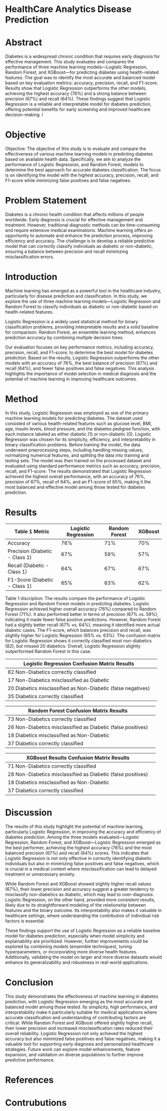 # HealthCare Analytics Disease Prediction
<h1>Abstract</h1> 
Diabetes is a widespread chronic condition that requires early diagnosis for effective management. This study evaluates and compares the performance of three machine learning models—Logistic Regression, Random Forest, and XGBoost—for predicting diabetes using health-related features. The goal was to identify the most accurate and balanced model based on key evaluation metrics: accuracy, precision, recall, and F1-score. Results show that Logistic Regression outperforms the other models, achieving the highest accuracy (76%) and a strong balance between precision (67%) and recall (64%). These findings suggest that Logistic Regression is a reliable and interpretable model for diabetes prediction, offering potential benefits for early screening and improved healthcare decision-making. l

<h1>Objective</h1> 
Objective: The objective of this study is to evaluate and compare the effectiveness of various machine learning models in predicting diabetes based on available health data. Specifically, we aim to analyze the performance of Logistic Regression, and Random Forest, models to determine the best approach for accurate diabetes classification. The focus is on identifying the model with the highest accuracy, precision, recall, and F1-score while minimizing false positives and false negatives. 

<h1>Problem Statement</h1> Diabetes is a chronic health condition that affects millions of people worldwide. Early diagnosis is crucial for effective management and treatment. However, traditional diagnostic methods can be time-consuming and require extensive medical examinations. Machine learning offers an opportunity to automate and enhance the prediction process, improving efficiency and accuracy. The challenge is to develop a reliable predictive model that can correctly classify individuals as diabetic or non-diabetic, ensuring a balance between precision and recall minimizing misclassification errors. 

<h1>Introduction</h1> Machine learning has emerged as a powerful tool in the healthcare industry, particularly for disease prediction and classification. In this study, we explore the use of three machine learning models—Logistic Regression and Random Forest to classify individuals as diabetic or non-diabetic based on health-related features. 

Logistic Regression is a widely used statistical method for binary classification problems, providing interpretable results and a solid baseline for comparison. Random Forest, an ensemble learning method, enhances prediction accuracy by combining multiple decision trees.  

Our evaluation focuses on key performance metrics, including accuracy, precision, recall, and F1-score, to determine the best model for diabetes prediction. Based on the results, Logistic Regression outperforms the other models with an accuracy of 76%, the best balance of precision (67%) and recall (64%), and fewer false positives and false negatives. This analysis highlights the importance of model selection in medical diagnosis and the potential of machine learning in improving healthcare outcomes. 

<h1>Method</h1> In this study, Logistic Regression was employed as one of the primary machine learning models for predicting diabetes. The dataset used consisted of various health-related features such as glucose level, BMI, age, insulin levels, blood pressure, and the diabetes pedigree function, with each instance labeled as either diabetic (1) or non-diabetic (0). Logistic Regression was chosen for its simplicity, efficiency, and interpretability in binary classification problems. Before training the model, the data underwent preprocessing steps, including handling missing values, normalizing numerical features, and splitting the data into training and testing sets. The model was then trained on the processed dataset and evaluated using standard performance metrics such as accuracy, precision, recall, and F1-score. The results demonstrated that Logistic Regression achieved the highest overall performance, with an accuracy of 76%, precision of 67%, recall of 64%, and an F1-score of 65%, making it the most balanced and effective model among those tested for diabetes prediction. 

 

 <h1>Results</h1> 

| Table 1 Metric                            | Logistic Regression | Random Forest | XGBoost |
|----------------------------------|---------------------|----------------|---------|
| Accuracy                         | 76%                | 71%           | 70%     |
| Precision (Diabetic - Class 1)   | 67%                | 59%           | 57%     |
| Recall (Diabetic - Class 1)      | 64%                | 67%           | 67%     |
| F1-Score (Diabetic - Class 1)    | 65%                | 63%           | 62%     |



Table 1 discription: The results compare the performance of Logistic Regression and Random Forest models in predicting diabetes. Logistic Regression achieved higher overall accuracy (76%) compared to Random Forest (71%). It also performed better in terms of precision (67% vs. 59%), indicating it made fewer false positive predictions. However, Random Forest had a slightly better recall (67% vs. 64%), meaning it identified more actual diabetic cases. The F1-score, which balances precision and recall, was slightly higher for Logistic Regression (65% vs. 63%). The confusion matrix for Logistic Regression shows it correctly classified most non-diabetics (82), but missed 20 diabetics. Overall, Logistic Regression slightly outperformed Random Forest in this case.


| Logistic Regression Confusion Matrix Results| |
| --- |--- |
|82 Non-Diabetics correctly classified |
|17 Non-Diabetics misclassified as Diabetic  |
|20 Diabetics misclassified as Non-Diabetic (false negatives) |
|35 Diabetics correctly classified |



| Random Forest Confusion Matrix Results| |
| --- | --- |
|73 Non-Diabetics correctly classified |
|26 Non-Diabetics misclassified as Diabetic (false positives)  |
|18 Diabetics misclassified as Non-Diabetic |
|37 Diabetics correctly classified  |


| XGBoost Results Confusion Matrix Results| |
| --- | --- |
|71 Non-Diabetics correctly classified  |
|28 Non-Diabetics misclassified as Diabetic (false positives)   |
|18 Diabetics misclassified as Non-Diabetic |
|37 Diabetics correctly classified  |

  
 <h1>Discussion</h1>
 
The results of this study highlight the potential of machine learning, particularly Logistic Regression, in improving the accuracy and efficiency of diabetes prediction. Among the three models evaluated—Logistic Regression, Random Forest, and XGBoost—Logistic Regression emerged as the best performer, achieving the highest accuracy (76%) and the most balanced precision (67%) and recall (64%) scores. This indicates that Logistic Regression is not only effective in correctly identifying diabetic individuals but also in minimizing false positives and false negatives, which is crucial in a medical context where misclassification can lead to delayed treatment or unnecessary anxiety. 

While Random Forest and XGBoost showed slightly higher recall values (67%), their lower precision and accuracy suggest a greater tendency to misclassify non-diabetics as diabetic, which may lead to over-diagnosis. Logistic Regression, on the other hand, provided more consistent results, likely due to its straightforward modeling of the relationship between features and the binary outcome. Its interpretability also makes it valuable in healthcare settings, where understanding the contribution of individual risk factors is essential. 

These findings support the use of Logistic Regression as a reliable baseline model for diabetes prediction, especially when model simplicity and explainability are prioritized. However, further improvements could be explored by combining models (ensemble techniques), tuning hyperparameters, or incorporating more diverse health features. Additionally, validating the model on larger and more diverse datasets would enhance its generalizability and robustness in real-world applications. 

 
<h1>Conclusion</h1> 
 
This study demonstrates the effectiveness of machine learning in diabetes prediction, with Logistic Regression emerging as the most accurate and balanced model among those tested. Its simplicity, high performance, and interpretability make it particularly suitable for medical applications where accurate classification and understanding of contributing factors are critical. While Random Forest and XGBoost offered slightly higher recall, their lower precision and increased misclassification rates reduced their overall reliability. Logistic Regression not only achieved the highest accuracy but also minimized false positives and false negatives, making it a valuable tool for supporting early diagnosis and personalized healthcare strategies. Future work can explore model enhancements, feature expansion, and validation on diverse populations to further improve predictive performance. 

  <h1>References</h1> 
 
 <h1>Contrubutions</h1> 
 
 

 

